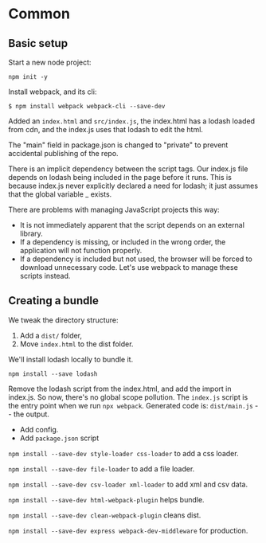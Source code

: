 # Common

## Basic setup

Start a new node project:

`npm init -y`

Install webpack, and its cli:

`$ npm install webpack webpack-cli --save-dev`

Added an `index.html` and `src/index.js`, the index.html has a lodash loaded from cdn, and the index.js uses that lodash to edit the html.

The "main" field in package.json is changed to "private" to prevent accidental publishing of the repo.

There is an implicit dependency between the script tags.
Our index.js file depends on lodash being included in the page before it runs. This is because index.js never explicitly declared a need for lodash; it just assumes that the global variable _ exists.

There are problems with managing JavaScript projects this way:

- It is not immediately apparent that the script depends on an external library.
- If a dependency is missing, or included in the wrong order, the application will not function properly.
- If a dependency is included but not used, the browser will be forced to download unnecessary code.
Let's use webpack to manage these scripts instead.

## Creating a bundle

We tweak the directory structure:

1. Add a `dist/` folder,
2. Move `index.html` to the dist folder.

We'll install lodash locally to bundle it.

`npm install --save lodash`

Remove the lodash script from the index.html, and add the import in index.js. So now, there's no global scope pollution. The `index.js` script is the entry point when we run `npx webpack`. Generated code is: `dist/main.js` -- the output.

- Add config.
- Add `package.json` script

`npm install --save-dev style-loader css-loader` to add a css loader.

`npm install --save-dev file-loader` to add a file loader.

`npm install --save-dev csv-loader xml-loader` to add xml and csv data.

`npm install --save-dev html-webpack-plugin` helps bundle.

`npm install --save-dev clean-webpack-plugin` cleans dist.

`npm install --save-dev express webpack-dev-middleware` for production.
